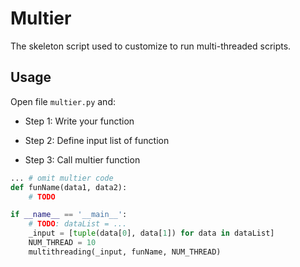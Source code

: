 # Multier

The skeleton script used to customize to run multi-threaded scripts.

## Usage

Open file `multier.py` and: 
- Step 1: Write your function

- Step 2: Define input list of function

- Step 3: Call multier function


```python
... # omit multier code
def funName(data1, data2):
    # TODO

if __name__ == '__main__':
    # TODO: dataList = ...
    _input = [tuple(data[0], data[1]) for data in dataList]
    NUM_THREAD = 10
    multithreading(_input, funName, NUM_THREAD)
```
